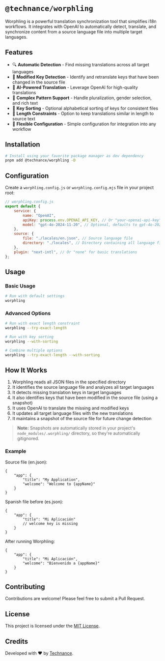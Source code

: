 # `@technance/worphling`

Worphling is a powerful translation synchronization tool that simplifies i18n workflows. It integrates with OpenAI to automatically detect, translate, and synchronize content from a source language file into multiple target languages.

## Features

-   🔍 **Automatic Detection** - Find missing translations across all target languages
-   🔄 **Modified Key Detection** - Identify and retranslate keys that have been changed in the source file
-   🤖 **AI-Powered Translation** - Leverage OpenAI for high-quality translations
-   🧩 **Complex Pattern Support** - Handle pluralization, gender selection, and rich text
-   🔀 **Key Sorting** - Optional alphabetical sorting of keys for consistent files
-   📏 **Length Constraints** - Option to keep translations similar in length to source text
-   🔧 **Flexible Configuration** - Simple configuration for integration into any workflow

## Installation

```bash
# Install using your favorite package manager as dev dependency
pnpm add @technance/worphling -D
```

## Configuration

Create a `worphling.config.js` or `worphling.config.mjs` file in your project root:

```javascript
// worphling.config.js
export default {
    service: {
        name: "OpenAI",
        apiKey: process.env.OPENAI_API_KEY, // Or "your-openai-api-key"
        model: "gpt-4o-2024-11-20", // Optional, defaults to gpt-4o-2024-11-20
    },
    source: {
        file: "./locales/en.json", // Source language file
        directory: "./locales", // Directory containing all language files
    },
    plugin: "next-intl", // Or "none" for basic translations
};
```

## Usage

### Basic Usage

```bash
# Run with default settings
worphling
```

### Advanced Options

```bash
# Run with exact length constraint
worphling --try-exact-length

# Run with key sorting
worphling --with-sorting

# Combine multiple options
worphling --try-exact-length --with-sorting
```

## How It Works

1. Worphling reads all JSON files in the specified directory
2. It identifies the source language file and analyzes all target languages
3. It detects missing translation keys in target languages
4. It also identifies keys that have been modified in the source file (using a snapshot)
5. It uses OpenAI to translate the missing and modified keys
6. It updates all target language files with the new translations
7. It maintains a snapshot of the source file for future change detection

> **Note:** Snapshots are automatically stored in your project's `node_modules/.worphling/` directory, so they're automatically gitignored.

### Example

Source file (en.json):

```jsonc
{
    "app": {
        "title": "My Application",
        "welcome": "Welcome to {appName}"
    }
}
```

Spanish file before (es.json):

```jsonc
{
    "app": {
        "title": "Mi Aplicación"
        // welcome key is missing
    }
}
```

After running Worphling:

```jsonc
{
    "app": {
        "title": "Mi Aplicación",
        "welcome": "Bienvenido a {appName}"
    }
}
```

## Contributing

Contributions are welcome! Please feel free to submit a Pull Request.

## License

This project is licensed under the [MIT License](LICENSE).

## Credits

Developed with ❤️ by [Technance](https://technance.com).
